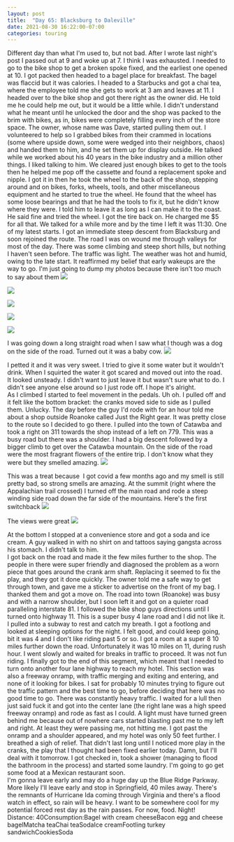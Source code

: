 ```yaml
---
layout: post
title:  "Day 65: Blacksburg to Daleville"
date: 2021-08-30 16:22:00-07:00
categories: touring
---
```

Different day than what I'm used to, but not bad. After I wrote last night's post I passed out at 9 and woke up at 7. I think I was exhausted. I needed to go to the bike shop to get a broken spoke fixed, and the earliest one opened at 10. I got packed then headed to a bagel place for breakfast. The bagel was flaccid but it was calories. I headed to a Starbucks and got a chai tea, where the employee told me she gets to work at 3 am and leaves at 11. I headed over to the bike shop and got there right as the owner did. He told me he could help me out, but it would be a little while. I didn't understand what he meant until he unlocked the door and the shop was packed to the brim with bikes, as in, bikes were completely filling every inch of the store space. The owner, whose name was Dave, started pulling them out. I volunteered to help so I grabbed bikes from their crammed in locations (some where upside down, some were wedged into their neighbors, chaos) and handed them to him, and he set them up for display outside. He talked while we worked about his 40 years in the bike industry and a million other things. I liked talking to him. We cleared just enough bikes to get to the tools then he helped me pop off the cassette and found a replacement spoke and nipple. I got it in then he took the wheel to the back of the shop, stepping around and on bikes, forks, wheels, tools, and other miscellaneous equipment and he started to true the wheel. He found that the wheel has some loose bearings and that he had the tools to fix it, but he didn't know where they were. I told him to leave it as long as I can make it to the coast. He said fine and tried the wheel. I got the tire back on. He charged me $5 for all that. We talked for a while more and by the time I left it was 11:30. One of my latest starts. I got an immediate steep descent from Blacksburg and soon rejoined the route. The road I was on wound me through valleys for most of the day. There was some climbing and steep short hills, but nothing I haven't seen before. The traffic was light. The weather was hot and humid, owing to the late start. It reaffirmed my belief that early wakeups are the way to go. I'm just going to dump my photos because there isn't too much to say about them
[![](/assets/1630365760728542-0.png)](/assets/1630365760728542-0.png)

[![](/assets/1630365756862818-1.png)](/assets/1630365756862818-1.png)

[![](/assets/1630365753001687-2.png)](/assets/1630365753001687-2.png)

[![](/assets/1630365748939919-3.png)](/assets/1630365748939919-3.png)

[![](/assets/1630365745715496-4.png)](/assets/1630365745715496-4.png)
  
I was going down a long straight road when I saw what I though was a dog on the side of the road. Turned out it was a baby cow.
[![](/assets/1630365739694640-5.png)](/assets/1630365739694640-5.png)
  
I petted it and it was very sweet. I tried to give it some water but it wouldn't drink. When I squirted the water it got scared and moved out into the road. It looked unsteady. I didn't want to just leave it but wasn't sure what to do. I didn't see anyone else around so I just rode off. I hope it's alright.   
As I climbed I started to feel movement in the pedals. Uh oh. I pulled off and it felt like the bottom bracket: the cranks moved side to side as I pulled them. Unlucky. The day before the guy I'd rode with for an hour told me about a shop outside Roanoke called Just the Right gear. It was pretty close to the route so I decided to go there. I pulled into the town of Catawba and took a right on 311 towards the shop instead of a left on 779. This was a busy road but there was a shoulder. I had a big descent followed by a bigger climb to get over the Catawba mountain. On the side of the road were the most fragrant flowers of the entire trip. I don't know what they were but they smelled amazing.
[![](/assets/1630365734746095-6.png)](/assets/1630365734746095-6.png)
  
This was a treat because  I got covid a few months ago and my smell is still pretty bad, so strong smells are amazing. At the summit (right where the Appalachian trail crossed) I turned off the main road and rode a steep winding side road down the far side of the mountains. Here's the first switchback
[![](/assets/1630365729424887-7.png)](/assets/1630365729424887-7.png)
  
The views were great
[![](/assets/1630365723042080-8.png)](/assets/1630365723042080-8.png)
  
At the bottom I stopped at a convenience store and got a soda and ice cream. A guy walked in with no shirt on and tattoos saying gangsta across his stomach. I didn't talk to him.  
I got back on the road and made it the few miles further to the shop. The people in there were super friendly and diagnosed the problem as a worn piece that goes around the crank arm shaft. Replacing it seemed to fix the play, and they got it done quickly. The owner told me a safe way to get through town, and gave me a sticker to advertise on the front of my bag. I thanked them and got a move on. The road into town (Roanoke) was busy and with a narrow shoulder, but I soon left it and got on a quieter road paralleling interstate 81. I followed the bike shop guys directions until I turned onto highway 11. This is a super busy 4 lane road and I did not like it. I pulled into a subway to rest and catch my breath. I got a footlong and looked at sleeping options for the night. I felt good, and could keep going, bit it was 4 and I don't like riding past 5 or so. I got a room at a super 8 10 miles further down the road. Unfortunately it was 10 miles on 11, during rush hour. I went slowly and waited for breaks in traffic to proceed. It was not fun riding. I finally got to the end of this segment, which meant that I needed to turn onto another four lane highway to reach my hotel. This section was also a freeway onramp, with traffic merging and exiting and entering, and none of it looking for bikes. I sat for probably 10 minutes trying to figure out the traffic pattern and the best time to go, before deciding that here was no good time to go. There was constantly heavy traffic. I waited for a lull then just said fuck it and got into the center lane (the right lane was a high speed freeway onramp) and rode as fast as I could. A light must have turned green behind me because out of nowhere cars started blasting past me to my left and right. At least they were passing me, not hitting me. I got past the onramp and a shoulder appeared, and my hotel was only 50 feet further. I breathed a sigh of relief. That didn't last long until I noticed more play in the cranks, the play that I thought had been fixed earlier today. Damn, but I'll deal with it tomorrow. I got checked in, took a shower (managing to flood the bathroom in the process) and started some laundry. I'm going to go get some food at a Mexican restaurant soon.  
I'm gonna leave early and may do a huge day up the Blue Ridge Parkway. More likely I'll leave early and stop in Springfield, 40 miles away. There's the remnants of Hurricane Ida coming through Virginia and there's a flood watch in effect, so rain will be heavy. I want to be somewhere cool for my potential forced rest day as the rain passes. For now, food. Night!  
Distance: 40Consumption:Bagel with cream cheeseBacon egg and cheese bagelMatcha teaChai teaSodaIce creamFootling turkey sandwichCookiesSoda  

